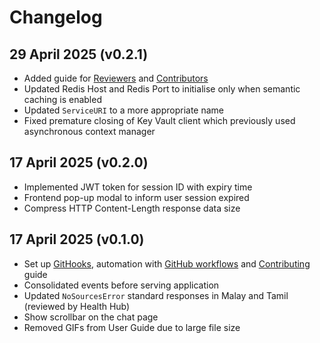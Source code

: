 # Changelog

## 29 April 2025 (v0.2.1)

- Added guide for [Reviewers](./docs/REVIEWERS_STEP_BY_STEP.md) and [Contributors](./docs/CONTRIBUTORS_STEP_BY_STEP.md)
- Updated Redis Host and Redis Port to initialise only when semantic caching is enabled
- Updated `ServiceURI` to a more appropriate name
- Fixed premature closing of Key Vault client which previously used asynchronous context manager

## 17 April 2025 (v0.2.0)

- Implemented JWT token for session ID with expiry time
- Frontend pop-up modal to inform user session expired
- Compress HTTP Content-Length response data size

## 17 April 2025 (v0.1.0)

- Set up [GitHooks](.githooks/), automation with [GitHub workflows](.github/workflows/) and [Contributing](CONTRIBUTING.md) guide
- Consolidated events before serving application
- Updated `NoSourcesError` standard responses in Malay and Tamil (reviewed by Health Hub)
- Show scrollbar on the chat page
- Removed GIFs from User Guide due to large file size
